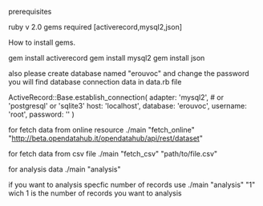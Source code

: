 prerequisites

ruby v 2.0 
gems required [activerecord,mysql2,json]

How to install gems.

gem install activerecord
gem install mysql2
gem install json

also please create database named "erouvoc" and change the password you will find database connection data in data.rb file

ActiveRecord::Base.establish_connection(
  adapter:  'mysql2', # or 'postgresql' or 'sqlite3'
  host:     'localhost',
  database: 'erouvoc',
  username: 'root',
  password: ''
)

for fetch data from online resource 
./main "fetch_online" "http://beta.opendatahub.it/opendatahub/api/rest/dataset"

for fetch data from csv file
./main "fetch_csv" "path/to/file.csv"

for analysis data
./main "analysis"

if you want to analysis specfic number of records use
./main "analysis" "1"
wich 1 is the number of records you want to analysis